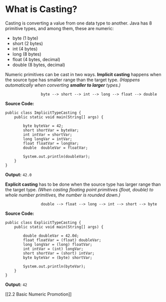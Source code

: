# What is Casting?

Casting is converting a value from one data type to another. Java has 8 primitive types, and among them, these are numeric:

- byte (1 byte)
- short (2 bytes)
- int (4 bytes)
- long (8 bytes)
- float (4 bytes, decimal)
- double (8 bytes, decimal)

Numeric primitives can be cast in two ways. **Implicit casting** happens when the source type has smaller range than the target type. *(Happens automatically when converting **smaller to larger** types.)*

					byte --> short --> int --> long --> float --> double

**Source Code:**
```
public class ImplicitTypeCasting {  
    public static void main(String[] args) {  
          
        byte byteVar = 42;  
        short shortVar = byteVar;  
        int intVar = shortVar;  
        long longVar = intVar;  
        float floatVar = longVar;  
        double  doubleVar = floatVar;  
  
        System.out.println(doubleVar);  
    }  
} 
```
**Output:**
`42.0`

**Explicit casting** has to be done when the source type has larger range than the target type. *(When casting floating point primitives (float, double) to whole number primitives, the number is rounded down.)*

					double --> float --> long --> int --> short --> byte

**Source Code:**
```
public class ExplicitTypeCasting {  
    public static void main(String[] args) {  
  
        double doubleVar = 42.0d;  
        float floatVar = (float) doubleVar;  
        long longVar = (long) floatVar;  
        int intVar = (int) longVar;  
        short shortVar = (short) intVar;  
        byte byteVar = (byte) shortVar;  
  
        System.out.println(byteVar);  
    }  
}
```
**Output:**
`42`

[[2.2 Basic Numeric Promotion]]